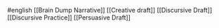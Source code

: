 #english 
[[Brain Dump Narrative]]
[[Creative draft]]
[[Discursive Draft]]
[[Discursive Practice]]
[[Persuasive Draft]]
